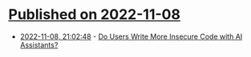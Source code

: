 # [Published on 2022-11-08](index.md)

* [2022-11-08, 21:02:48](https://lobste.rs/s/mell2s/do_users_write_more_insecure_code_with_ai) - [Do Users Write More Insecure Code with AI Assistants?](https://arxiv.org/pdf/2211.03622.pdf)
